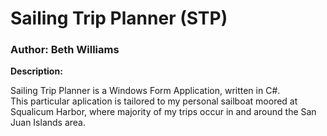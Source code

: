 # Sailing Trip Planner (STP)

### Author: Beth Williams

**Description:**

Sailing Trip Planner is a Windows Form Application, written in C#.  
This particular aplication is tailored to my personal sailboat moored at Squalicum Harbor, where majority of my trips occur in and around the San Juan Islands area.




